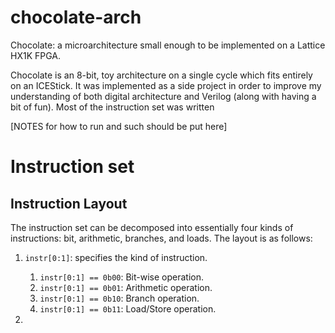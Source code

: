 # chocolate-arch
Chocolate: a microarchitecture small enough to be implemented on a Lattice HX1K FPGA.

Chocolate is an 8-bit, toy architecture on a single cycle  which fits entirely on an ICEStick. It was implemented as a side project in order to improve my understanding of both digital architecture and Verilog (along with having a bit of fun). Most of the instruction set was written

[NOTES for how to run and such should be put here]

# Instruction set
## Instruction Layout

The instruction set can be decomposed into essentially four kinds of instructions: bit, arithmetic, branches, and loads. The layout is as follows:

1.  `instr[0:1]`: specifies the kind of instruction.
    1. `instr[0:1] == 0b00`: Bit-wise operation.
    2. `instr[0:1] == 0b01`: Arithmetic operation.
    3. `instr[0:1] == 0b10`: Branch operation.
    4. `instr[0:1] == 0b11`: Load/Store operation.

2. 
